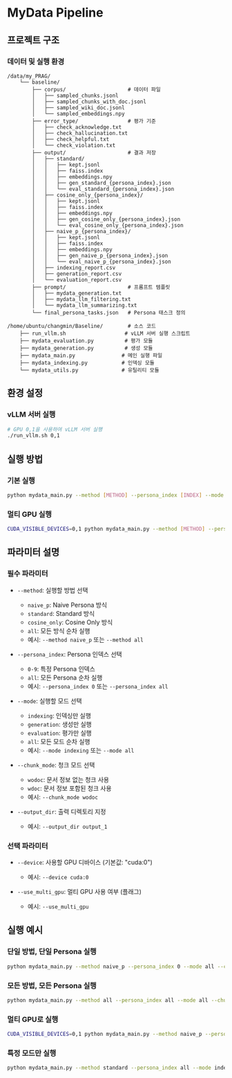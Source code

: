 # MyData Pipeline

## 프로젝트 구조

### 데이터 및 실행 환경
```
/data/my_PRAG/
    └── baseline/
        ├── corpus/                    # 데이터 파일
        │   ├── sampled_chunks.jsonl
        │   ├── sampled_chunks_with_doc.jsonl
        │   ├── sampled_wiki_doc.jsonl
        │   └── sampled_embeddings.npy
        ├── error_type/                # 평가 기준
        │   ├── check_acknowledge.txt
        │   ├── check_hallucination.txt
        │   ├── check_helpful.txt
        │   └── check_violation.txt
        ├── output/                    # 결과 저장
        │   ├── standard/
        │   │   ├── kept.jsonl
        │   │   ├── faiss.index
        │   │   ├── embeddings.npy
        │   │   ├── gen_standard_{persona_index}.json
        │   │   └── eval_standard_{persona_index}.json
        │   ├── cosine_only_{persona_index}/
        │   │   ├── kept.jsonl
        │   │   ├── faiss.index
        │   │   ├── embeddings.npy
        │   │   ├── gen_cosine_only_{persona_index}.json
        │   │   └── eval_cosine_only_{persona_index}.json
        │   ├── naive_p_{persona_index}/
        │   │   ├── kept.jsonl
        │   │   ├── faiss.index
        │   │   ├── embeddings.npy
        │   │   ├── gen_naive_p_{persona_index}.json
        │   │   └── eval_naive_p_{persona_index}.json
        │   ├── indexing_report.csv
        │   ├── generation_report.csv
        │   └── evaluation_report.csv
        ├── prompt/                    # 프롬프트 템플릿
        │   ├── mydata_generation.txt
        │   ├── mydata_llm_filtering.txt
        │   └── mydata_llm_summarizing.txt
        └── final_persona_tasks.json   # Persona 태스크 정의

/home/ubuntu/changmin/Baseline/        # 소스 코드
    ├── run_vllm.sh                   # vLLM 서버 실행 스크립트
    ├── mydata_evaluation.py          # 평가 모듈
    ├── mydata_generation.py          # 생성 모듈
    ├── mydata_main.py               # 메인 실행 파일
    ├── mydata_indexing.py           # 인덱싱 모듈
    └── mydata_utils.py              # 유틸리티 모듈
```

## 환경 설정

### vLLM 서버 실행
```bash
# GPU 0,1을 사용하여 vLLM 서버 실행
./run_vllm.sh 0,1
```

## 실행 방법

### 기본 실행
```bash
python mydata_main.py --method [METHOD] --persona_index [INDEX] --mode [MODE] --chunk_mode [CHUNK_MODE] --output_dir [OUTPUT_DIR]
```

### 멀티 GPU 실행
```bash
CUDA_VISIBLE_DEVICES=0,1 python mydata_main.py --method [METHOD] --persona_index [INDEX] --mode [MODE] --chunk_mode [CHUNK_MODE] --output_dir [OUTPUT_DIR] --use_multi_gpu
```

## 파라미터 설명

### 필수 파라미터
- `--method`: 실행할 방법 선택
  - `naive_p`: Naive Persona 방식
  - `standard`: Standard 방식
  - `cosine_only`: Cosine Only 방식
  - `all`: 모든 방식 순차 실행
  - 예시: `--method naive_p` 또는 `--method all`

- `--persona_index`: Persona 인덱스 선택
  - `0-9`: 특정 Persona 인덱스
  - `all`: 모든 Persona 순차 실행
  - 예시: `--persona_index 0` 또는 `--persona_index all`

- `--mode`: 실행할 모드 선택
  - `indexing`: 인덱싱만 실행
  - `generation`: 생성만 실행
  - `evaluation`: 평가만 실행
  - `all`: 모든 모드 순차 실행
  - 예시: `--mode indexing` 또는 `--mode all`

- `--chunk_mode`: 청크 모드 선택
  - `wodoc`: 문서 정보 없는 청크 사용
  - `wdoc`: 문서 정보 포함된 청크 사용
  - 예시: `--chunk_mode wodoc`

- `--output_dir`: 출력 디렉토리 지정
  - 예시: `--output_dir output_1`

### 선택 파라미터
- `--device`: 사용할 GPU 디바이스 (기본값: "cuda:0")
  - 예시: `--device cuda:0`

- `--use_multi_gpu`: 멀티 GPU 사용 여부 (플래그)
  - 예시: `--use_multi_gpu`

## 실행 예시

### 단일 방법, 단일 Persona 실행
```bash
python mydata_main.py --method naive_p --persona_index 0 --mode all --chunk_mode wodoc --output_dir output_1
```

### 모든 방법, 모든 Persona 실행
```bash
python mydata_main.py --method all --persona_index all --mode all --chunk_mode wodoc --output_dir output_1
```

### 멀티 GPU로 실행
```bash
CUDA_VISIBLE_DEVICES=0,1 python mydata_main.py --method naive_p --persona_index all --mode all --chunk_mode wodoc --output_dir output_1 --use_multi_gpu
```

### 특정 모드만 실행
```bash
python mydata_main.py --method standard --persona_index all --mode indexing --chunk_mode wdoc --output_dir output_1
``` 